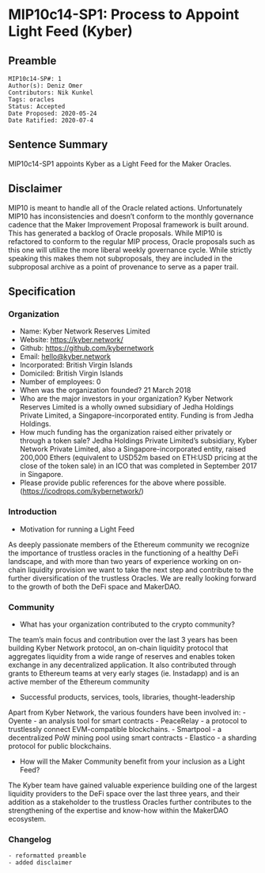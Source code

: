 # MIP10c14-SP1: Process to Appoint Light Feed (Kyber)

## Preamble

```
MIP10c14-SP#: 1
Author(s): Deniz Omer
Contributors: Nik Kunkel
Tags: oracles
Status: Accepted
Date Proposed: 2020-05-24
Date Ratified: 2020-07-4
```

## Sentence Summary
MIP10c14-SP1 appoints Kyber as a Light Feed for the Maker Oracles.

## Disclaimer
MIP10 is meant to handle all of the Oracle related actions. Unfortunately MIP10 has inconsistencies and doesn’t conform to the monthly governance cadence that the Maker Improvement Proposal framework is built around. This has generated a backlog of Oracle proposals. While MIP10 is refactored to conform to the regular MIP process, Oracle proposals such as this one will utilize the more liberal weekly governance cycle. While strictly speaking this makes them not subproposals, they are included in the subproposal archive as a point of provenance to serve as a paper trail.

## Specification

### Organization

* Name: Kyber Network Reserves Limited
* Website: https://kyber.network/
* Github: https://github.com/kybernetwork
* Email: hello@kyber.network
* Incorporated: British Virgin Islands
* Domiciled: British Virgin Islands
* Number of employees: 0
* When was the organization founded? 21 March 2018
* Who are the major investors in your organization? Kyber Network Reserves Limited is a wholly owned subsidiary of Jedha Holdings Private Limited, a Singapore-incorporated entity. Funding is from Jedha Holdings.
* How much funding has the organization raised either privately or through a token sale? Jedha Holdings Private Limited’s subsidiary, Kyber Network Private Limited, also a Singapore-incorporated entity, raised 200,000 Ethers (equivalent to USD52m based on ETH:USD pricing at the close of the token sale) in an ICO that was completed in September 2017 in Singapore.
* Please provide public references for the above where possible. (https://icodrops.com/kybernetwork/)

### Introduction

* Motivation for running a Light Feed

As deeply passionate members of the Ethereum community we recognize the importance of trustless oracles in the functioning of a healthy DeFi landscape, and with more than two years of experience working on on-chain liquidity provision we want to take the next step and contribute to the further diversification of the trustless Oracles. We are really looking forward to the growth of both the DeFi space and MakerDAO.

### Community

* What has your organization contributed to the crypto community?

The team’s main focus and contribution over the last 3 years has been building Kyber Network protocol, an on-chain liquidity protocol that aggregates liquidity from a wide range of reserves and enables token exchange in any decentralized application. It also contributed through grants to Ethereum teams at very early stages (ie. Instadapp) and is an active member of the Ethereum community
* Successful products, services, tools, libraries, thought-leadership

Apart from Kyber Network, the various founders have been involved in:
    - Oyente - an analysis tool for smart contracts
    - PeaceRelay - a protocol to trustlessly connect EVM-compatible blockchains.
    - Smartpool - a decentralized PoW mining pool using smart contracts
    - Elastico - a sharding protocol for public blockchains.
* How will the Maker Community benefit from your inclusion as a Light Feed?

The Kyber team have gained valuable experience building one of the largest liquidity providers to the DeFi space over the last three years, and their addition as a stakeholder to the trustless Oracles further contributes to the strengthening of the expertise and know-how within the MakerDAO ecosystem.

### Changelog
	- reformatted preamble
	- added disclaimer
